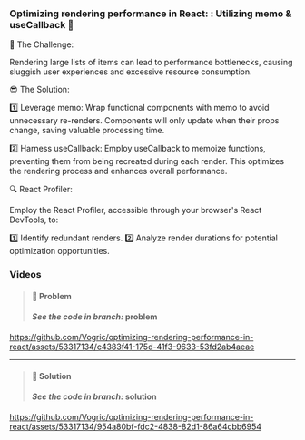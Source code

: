 ### Optimizing rendering performance in React: : Utilizing memo & useCallback 🚀


🎯 The Challenge:

Rendering large lists of items can lead to performance bottlenecks, causing sluggish user experiences and excessive resource consumption.

😎 The Solution:

1️⃣ Leverage memo: Wrap functional components with memo to avoid unnecessary re-renders. Components will only update when their props change, saving valuable processing time.

2️⃣ Harness useCallback: Employ useCallback to memoize functions, preventing them from being recreated during each render. This optimizes the rendering process and enhances overall performance.

🔍 React Profiler:

Employ the React Profiler, accessible through your browser's React DevTools, to:

1️⃣ Identify redundant renders.
2️⃣ Analyze render durations for potential optimization opportunities.

### Videos



> #### 🎥 Problem
> #### *See the code in branch:* problem
https://github.com/Vogric/optimizing-rendering-performance-in-react/assets/53317134/c4383f41-175d-41f3-9633-53fd2ab4aeae

--------------------------

> #### 🎥 Solution
> #### *See the code in branch:* solution
https://github.com/Vogric/optimizing-rendering-performance-in-react/assets/53317134/954a80bf-fdc2-4838-82d1-86a64cbb6954

